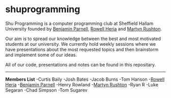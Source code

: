 shuprogramming
==============

Shu Programming is a computer programming club at Sheffield Hallam University founded by [Benjamin Parnell](https://github.com/benjaminparnell), [Rowell Heria](https://github.com/rowellheria) and [Martyn Rushton](https://github.com/martynrushton).


Our aim is to spread our knowledge between the best and most motivated students at our university. We currently hold weekly sessions where we have presentations about the most requested topics and then brainstorm and implement some of our ideas. 


All of our code, presentations and notes can be found in this repositary.

---
__Members List__
-Curtis Baily
-Josh Bates
-Jacob Burns
-Tom Hanson
-[Rowell Heria](https://github.com/rowellheria)
-[Benjamin Parnell](https://github.com/benjaminparnell)
-Henry Rowland
-[Martyn Rushton](https://github.com/rowellheria)
-Ryan R
-Luke Segaran
-Chad Simpson
-Tom Sugarev
